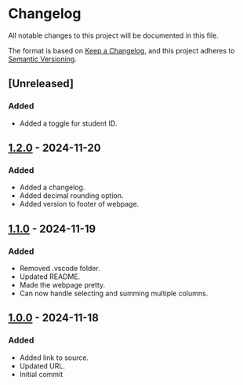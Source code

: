 # Changelog

All notable changes to this project will be documented in this file.

The format is based on [Keep a Changelog](https://keepachangelog.com/en/1.1.0/), and this project adheres to [Semantic Versioning](https://semver.org/spec/v2.0.0.html).

## [Unreleased]

### Added

-   Added a toggle for student ID.

## [1.2.0](https://github.com/VikramSinghMTL/moodlea/releases/tag/v1.2.0) - 2024-11-20

### Added

-   Added a changelog.
-   Added decimal rounding option.
-   Added version to footer of webpage.

## [1.1.0](https://github.com/VikramSinghMTL/moodlea/releases/tag/v1.1.0) - 2024-11-19

### Added

-   Removed .vscode folder.
-   Updated README.
-   Made the webpage pretty.
-   Can now handle selecting and summing multiple columns.

## [1.0.0](https://github.com/VikramSinghMTL/moodlea/releases/tag/v1.0.0) - 2024-11-18

### Added

-   Added link to source.
-   Updated URL.
-   Initial commit
